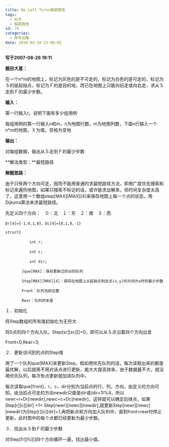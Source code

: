 ```yaml
---
title: No Left Turns解题报告
tags:
  - ACM
  - 解题报告
id: 79
categories:
  - 陈年旧事
date: 2010-02-10 23:00:02
---
```


**写于2007-08-26 19:11**

**题目大意：**

在一个n*m的地图上，标记为灰色的是不可走的，标记为白色的是可走的，标记为Ｓ的是起始点，标记为Ｆ的是目的地，而已在地图上只能向前走或向右走，求从Ｓ走到Ｆ的最少步数。

**输入：**

第一行输入t，说明下面有多少组用例

每组用例的第一行输入n和m，n为地图行数，m为地图列数，下面n行输入一个n*m的地图，Ｘ为墙，空格为空地

**输出：**

对每组数据，输出从Ｓ走到Ｆ的最少步数

<!--more-->

**解法类型：**最短路径

**解题思路：**

由于只有两个方向可走，因而不能用普通的求最短路径方法，即用广度优先搜索和标记来遍历地图，如果只搜索不标记的话，或许能求出解来，但时间复杂度太高了。这里用一个数组step[MAX][MAX][4]来保存地图上每一个点的状态，用Dijkstra算法来求最短路径。

先定义四个方向：　０：北　１：东　２：南　３：西

```
Dr[4]={-1,0,1,0}，Dc[4]={0,1,0,-1}

struct{

	　　　　int r;

	　　　　int c;

	　　　　int dir;

	　　}que[MAX]：保存更新过的点的队列

	　　Step[MAX][MAX][4]：保存在地图上从起始点到达点(x,y)的方向为x时的最少步数

	　　Front：队列当前位置

	　　Rear：队列的末尾
```

１．初始化

将Step数组的所有值初始化为无穷大

将S点的四个方向入队，Step[sr][sc][]=0，即可以从Ｓ点沿着四个方向出发

Front=0,Rear=3;

２．更新访问到的点的Step值

用了一个队列que[MAX]来更新Step。假如用优先队列的话，每次读取出来的都是最优解，以后就再不用对该点进行更新，能大大提高效率，由于数据量不大，就没用优先队列，每次有点更新就加进队列中。

每次读取que[front]，r，c，dir分别为当前点的行，列，方向，由定义的方向可知，由当前点可走的方向newdir只能是dir或(dir+1)%4，所以newr=r+Dr[newdir],newc=c+Dc[newdir]，这样就可以确定后继点，如果Step[r][c][dir] +1&lt; Step[newr][newc][newdir],就更新Step[newr][newc][newdir]为Step[r][c][dir]+1,再把新点和方向加入队列中，直到front&gt;rear时停止更新，此时图中的每个点都已经更新为最少步数。

３．找出从Ｓ到Ｆ的最少步数

对Step[fr][fc][]四个方向循环一遍，找出最小值。
